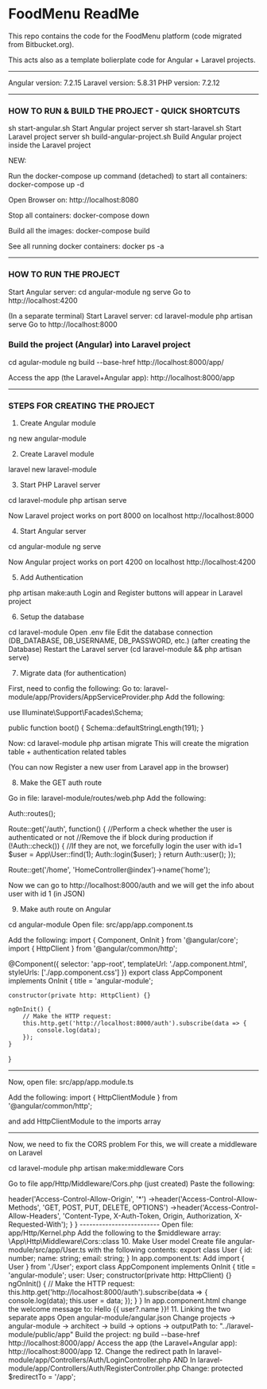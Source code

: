 # FoodMenu ReadMe
This repo contains the code for the FoodMenu platform (code migrated from Bitbucket.org).

This acts also as a template bolierplate code for Angular + Laravel projects.



--------------------------------------------------------------------------------

Angular version: 7.2.15
Laravel version: 5.8.31
PHP version: 7.2.12

--------------------------------------------------------------------------------

### HOW TO RUN & BUILD THE PROJECT - QUICK SHORTCUTS ###

sh start-angular.sh             Start Angular project server
sh start-laravel.sh             Start Laravel project server
sh build-angular-project.sh     Build Angular project inside the Laravel project

NEW:

Run the docker-compose up command (detached) to start all containers: 
    docker-compose up -d

Open Browser on:
    http://localhost:8080

Stop all containers:
    docker-compose down

Build all the images:
    docker-compose build

See all running docker containers:
    docker ps -a


--------------------------------------------------------------------------------

### HOW TO RUN THE PROJECT ###

Start Angular server:
cd angular-module
ng serve
Go to http://localhost:4200


(In a separate terminal)
Start Laravel server:
cd laravel-module
php artisan serve
Go to http://localhost:8000



### Build the project (Angular) into Laravel project ###

cd agular-module
ng build --base-href http://localhost:8000/app/

Access the app (the Laravel+Angular app):
http://localhost:8000/app



--------------------------------------------------------------------------------

###  STEPS FOR CREATING THE PROJECT  ###


1. Create Angular module

ng new angular-module



2. Create Laravel module

laravel new laravel-module



3. Start PHP Laravel server

cd laravel-module
php artisan serve

Now Laravel project works on port 8000 on localhost
http://localhost:8000



4. Start Angular server

cd angular-module
ng serve

Now Angular project works on port 4200 on localhost
http://localhost:4200



5. Add Authentication

php artisan make:auth
Login and Register buttons will appear in Laravel project



6. Setup the database

cd laravel-module
Open .env file
Edit the database connection (DB_DATABASE, DB_USERNAME, DB_PASSWORD, etc.) (after creating the Database)
Restart the Laravel server (cd laravel-module && php artisan serve)



7. Migrate data (for authentication)

First, need to config the following:
Go to: laravel-module/app/Providers/AppServiceProvider.php
Add the following:

use Illuminate\Support\Facades\Schema;

public function boot()
{
    Schema::defaultStringLength(191);
}

Now:
cd laravel-module
php artisan migrate
This will create the migration table + authentication related tables

(You can now Register a new user from Laravel app in the browser)



8. Make the GET auth route

Go in file: laravel-module/routes/web.php
Add the following:

Auth::routes();

Route::get('/auth', function() {
    //Perform a check whether the user is authenticated or not
    //Remove the if block during production
    if (!Auth::check()) {
        //If they are not, we forcefully login the user with id=1
        $user = App\User::find(1);
        Auth::login($user);
    }
    return Auth::user();
});

Route::get('/home', 'HomeController@index')->name('home');

Now we can go to http://localhost:8000/auth and we will get the info about user with id 1 (in JSON)




9. Make auth route on Angular

cd angular-module
Open file: src/app/app.component.ts

Add the following:
import { Component, OnInit } from '@angular/core';
import { HttpClient } from '@angular/common/http';

@Component({
    selector: 'app-root',
    templateUrl: './app.component.html',
    styleUrls: ['./app.component.css']
})
export class AppComponent implements OnInit {
    title = 'angular-module';
  
    constructor(private http: HttpClient) {}
    
    ngOnInit() {
        // Make the HTTP request:
        this.http.get('http://localhost:8000/auth').subscribe(data => {
            console.log(data);
        });
    }
}

-------------------------

Now, open file: src/app/app.module.ts

Add the following:
import { HttpClientModule } from '@angular/common/http';

and add HttpClientModule to the imports array

-------------------------

Now, we need to fix the CORS problem
For this, we will create a middleware on Laravel

cd laravel-module
php artisan make:middleware Cors

Go to file app/Http/Middleware/Cors.php (just created)
Paste the following:

<?php

namespace App\Http\Middleware;

use Closure;

class Cors
{
    /**
     * Handle an incoming request.
     *
     * @param  \Illuminate\Http\Request  $request
     * @param  \Closure  $next
     * @return mixed
     */
    public function handle($request, Closure $next)
    {
        return $next($request)
                ->header('Access-Control-Allow-Origin', '*')
                ->header('Access-Control-Allow-Methods', 'GET, POST, PUT, DELETE, OPTIONS')
                ->header('Access-Control-Allow-Headers', 'Content-Type, X-Auth-Token, Origin, Authorization, X-Requested-With');
    }
}

-------------------------

Open file: app/Http/Kernel.php
Add the following to the $middleware array:
\App\Http\Middleware\Cors::class



10. Make User model

Create file angular-module/src/app/User.ts with the following contents:

export class User {
    id: number;
    name: string;
    email: string;
}


In app.component.ts:

Add
import { User } from './User';


export class AppComponent implements OnInit {
    title = 'angular-module';
    user: User;
  
    constructor(private http: HttpClient) {}
    
    ngOnInit() {
        // Make the HTTP request:
        this.http.get<User>('http://localhost:8000/auth').subscribe(data => {
            console.log(data);
            this.user = data;
        });
    }
}



In app.component.html change the welcome message to:

Hello {{ user?.name }}!



11. Linking the two separate apps

Open angular-module/angular.json
Change   projects -> angular-module -> architect -> build -> options -> outputPath to: "../laravel-module/public/app"

Build the project:

ng build --base-href http://localhost:8000/app/

Access the app (the Laravel+Angular app):
http://localhost:8000/app



12. Change the redirect path

In laravel-module/app/Controllers/Auth/LoginController.php
AND
In laravel-module/app/Controllers/Auth/RegisterController.php
Change:
protected $redirectTo = '/app';